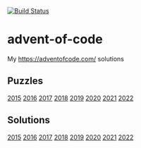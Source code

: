 [![Build Status](https://circleci.com/gh/vlegchilkin/advent-of-code.svg?style=shield&circle-token=:circle-token)](https://circleci.com/gh/vlegchilkin/advent-of-code)

# advent-of-code
My https://adventofcode.com/ solutions

## Puzzles

[2015](resources/2015) 
[2016](resources/2016) 
[2017](resources/2017)
[2018](resources/2018)
[2019](resources/2019)
[2020](resources/2020)
[2021](resources/2021)
[2022](resources/2022)

## Solutions

[2015](aoc/year_2015) 
[2016](aoc/year_2016) 
[2017](aoc/year_2017)
[2018](aoc/year_2018)
[2019](aoc/year_2019)
[2020](aoc/year_2020)
[2021](aoc/year_2021)
[2022](aoc/year_2022)
